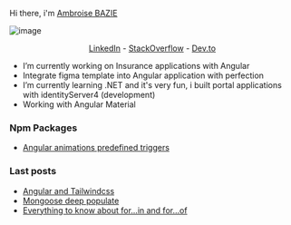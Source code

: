 Hi there, i'm <a href="https://www.linkedin.com/in/ambroise-bazie-899a41ab/">Ambroise BAZIE</a>


![image](https://user-images.githubusercontent.com/28239213/150961302-e80924b7-6754-4336-a0a3-e3526d0a7e74.png)


<p align="center">
  <a target="_blank" href="https://www.linkedin.com/in/ambroise-bazie-899a41ab/">LinkedIn</a> -
  <a target="_blank" href="https://stackoverflow.com/users/10874360/ambroise-bazie">StackOverflow</a> -
  <a target="_blank" href="https://dev.to/ognanshissi">Dev.to</a>
</p>

- I’m currently working on Insurance applications with Angular
- Integrate figma template into Angular application with perfection
- I’m currently learning .NET and it's very fun, i built portal applications with identityServer4 (development)
- Working with Angular Material

<h3>Npm Packages</h3>

<ul>
  <li><a target="_blank" href="https://www.npmjs.com/package/@ambroisebazie/ngx-animations">Angular animations predefined triggers </a></li>
 </ul>

<h3>Last posts</h3>
<ul>
  <li><a target="_blank" href="https://dev.to/ognanshissi/angular-tailwindcss-d65">Angular and Tailwindcss</a></li>
  <li><a target="_blank" href="https://dev.to/ognanshissi/mongoose-deep-populate-31p4">Mongoose deep populate</a></li>
  <li><a target="_blank" href="https://dev.to/ognanshissi/everything-to-know-about-for-in-and-for-of-13g6">Everything to know about for...in and for...of</a></li>
</ul>
<!--
**ognanshissi/ognanshissi** is a ✨ _special_ ✨ repository because its `README.md` (this file) appears on your GitHub profile.

Here are some ideas to get you started:

- 🔭 I’m currently working on ...
- 🌱 I’m currently learning .NET and it very fun, i built portal application
- 👯 I’m looking to collaborate on ...
- 🤔 I’m looking for help with ...
- 💬 Ask me about ...
- 📫 How to reach me: ...
- 😄 Pronouns: ...
- ⚡ Fun fact: ...
-->
